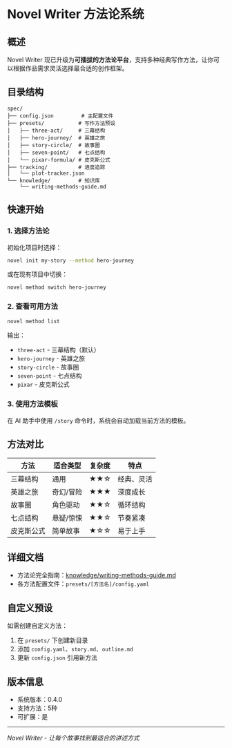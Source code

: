 # Novel Writer 方法论系统

## 概述

Novel Writer 现已升级为**可插拔的方法论平台**，支持多种经典写作方法，让你可以根据作品需求灵活选择最合适的创作框架。

## 目录结构

```
spec/
├── config.json         # 主配置文件
├── presets/           # 写作方法预设
│   ├── three-act/     # 三幕结构
│   ├── hero-journey/  # 英雄之旅
│   ├── story-circle/  # 故事圈
│   ├── seven-point/   # 七点结构
│   └── pixar-formula/ # 皮克斯公式
├── tracking/          # 进度追踪
│   └── plot-tracker.json
└── knowledge/         # 知识库
    └── writing-methods-guide.md
```

## 快速开始

### 1. 选择方法论

初始化项目时选择：
```bash
novel init my-story --method hero-journey
```

或在现有项目中切换：
```bash
novel method switch hero-journey
```

### 2. 查看可用方法

```bash
novel method list
```

输出：
- `three-act` - 三幕结构（默认）
- `hero-journey` - 英雄之旅
- `story-circle` - 故事圈
- `seven-point` - 七点结构
- `pixar` - 皮克斯公式

### 3. 使用方法模板

在 AI 助手中使用 `/story` 命令时，系统会自动加载当前方法的模板。

## 方法对比

| 方法 | 适合类型 | 复杂度 | 特点 |
|------|----------|--------|------|
| 三幕结构 | 通用 | ★★☆ | 经典、灵活 |
| 英雄之旅 | 奇幻/冒险 | ★★★ | 深度成长 |
| 故事圈 | 角色驱动 | ★★☆ | 循环结构 |
| 七点结构 | 悬疑/惊悚 | ★★☆ | 节奏紧凑 |
| 皮克斯公式 | 简单故事 | ★☆☆ | 易于上手 |

## 详细文档

- 方法论完全指南：[knowledge/writing-methods-guide.md](knowledge/writing-methods-guide.md)
- 各方法配置文件：`presets/[方法名]/config.yaml`

## 自定义预设

如需创建自定义方法：
1. 在 `presets/` 下创建新目录
2. 添加 `config.yaml`、`story.md`、`outline.md`
3. 更新 `config.json` 引用新方法

## 版本信息

- 系统版本：0.4.0
- 支持方法：5种
- 可扩展：是

---

*Novel Writer - 让每个故事找到最适合的讲述方式*